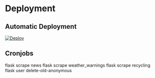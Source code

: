 # Deployment

## Automatic Deployment

[![Deploy](https://www.herokucdn.com/deploy/button.svg)](https://heroku.com/deploy?template=https://github.com/DanielGrams/cityservice)

## Cronjobs

flask scrape news
flask scrape weather_warnings
flask scrape recycling
flask user delete-old-anonymous
